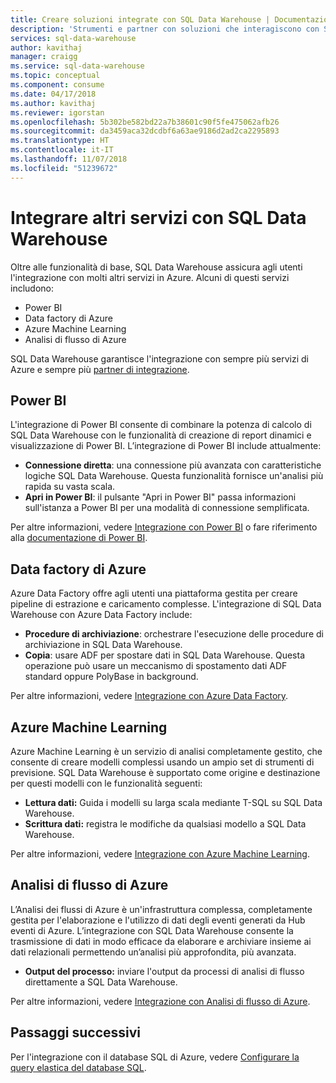 ```yaml
---
title: Creare soluzioni integrate con SQL Data Warehouse | Documentazione Microsoft
description: 'Strumenti e partner con soluzioni che interagiscono con SQL Data Warehouse. '
services: sql-data-warehouse
author: kavithaj
manager: craigg
ms.service: sql-data-warehouse
ms.topic: conceptual
ms.component: consume
ms.date: 04/17/2018
ms.author: kavithaj
ms.reviewer: igorstan
ms.openlocfilehash: 5b302be582bd22a7b38601c90f5fe475062afb26
ms.sourcegitcommit: da3459aca32dcdbf6a63ae9186d2ad2ca2295893
ms.translationtype: HT
ms.contentlocale: it-IT
ms.lasthandoff: 11/07/2018
ms.locfileid: "51239672"
---
```

# <a name="integrate-other-services-with-sql-data-warehouse"></a>Integrare altri servizi con SQL Data Warehouse
Oltre alle funzionalità di base, SQL Data Warehouse assicura agli utenti l'integrazione con molti altri servizi in Azure. Alcuni di questi servizi includono:

* Power BI
* Data factory di Azure
* Azure Machine Learning
* Analisi di flusso di Azure

SQL Data Warehouse garantisce l'integrazione con sempre più servizi di Azure e sempre più [partner di integrazione](sql-data-warehouse-partner-data-integration.md).

## <a name="power-bi"></a>Power BI
L'integrazione di Power BI consente di combinare la potenza di calcolo di SQL Data Warehouse con le funzionalità di creazione di report dinamici e visualizzazione di Power BI. L’integrazione di Power BI include attualmente:

* **Connessione diretta**: una connessione più avanzata con caratteristiche logiche SQL Data Warehouse. Questa funzionalità fornisce un'analisi più rapida su vasta scala.
* **Apri in Power BI**: il pulsante "Apri in Power BI" passa informazioni sull'istanza a Power BI per una modalità di connessione semplificata.

Per altre informazioni, vedere [Integrazione con Power BI](sql-data-warehouse-get-started-visualize-with-power-bi.md) o fare riferimento alla [documentazione di Power BI](https://blogs.msdn.com/b/powerbi/archive/2015/06/24/exploring-azure-sql-data-warehouse-with-power-bi.aspx).

## <a name="azure-data-factory"></a>Data factory di Azure
Azure Data Factory offre agli utenti una piattaforma gestita per creare pipeline di estrazione e caricamento complesse. L'integrazione di SQL Data Warehouse con Azure Data Factory include:

* **Procedure di archiviazione**: orchestrare l'esecuzione delle procedure di archiviazione in SQL Data Warehouse.
* **Copia**: usare ADF per spostare dati in SQL Data Warehouse. Questa operazione può usare un meccanismo di spostamento dati ADF standard oppure PolyBase in background. 

Per altre informazioni, vedere [Integrazione con Azure Data Factory](sql-data-warehouse-get-started-visualize-with-power-bi.md).

## <a name="azure-machine-learning"></a>Azure Machine Learning
Azure Machine Learning è un servizio di analisi completamente gestito, che consente di creare modelli complessi usando un ampio set di strumenti di previsione. SQL Data Warehouse è supportato come origine e destinazione per questi modelli con le funzionalità seguenti:

* **Lettura dati:** Guida i modelli su larga scala mediante T-SQL su SQL Data Warehouse.
* **Scrittura dati:** registra le modifiche da qualsiasi modello a SQL Data Warehouse.

Per altre informazioni, vedere [Integrazione con Azure Machine Learning](sql-data-warehouse-get-started-analyze-with-azure-machine-learning.md).

## <a name="azure-stream-analytics"></a>Analisi di flusso di Azure
L’Analisi dei flussi di Azure è un'infrastruttura complessa, completamente gestita per l'elaborazione e l'utilizzo di dati degli eventi generati da Hub eventi di Azure.  L’integrazione con SQL Data Warehouse consente la trasmissione di dati in modo efficace da elaborare e archiviare insieme ai dati relazionali permettendo un’analisi più approfondita, più avanzata.  

* **Output del processo:** inviare l'output da processi di analisi di flusso direttamente a SQL Data Warehouse.

Per altre informazioni, vedere [Integrazione con Analisi di flusso di Azure](sql-data-warehouse-integrate-azure-stream-analytics.md).

## <a name="next-steps"></a>Passaggi successivi
Per l'integrazione con il database SQL di Azure, vedere [Configurare la query elastica del database SQL](tutorial-elastic-query-with-sql-datababase-and-sql-data-warehouse.md).

